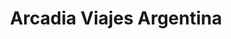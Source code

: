 ---
title: "Arcadia Viajes Argentina"
url: /ciudad-autonoma-de-buenos-aires/arcadia-viajes-argentina/
shop: agencia de viajes
---